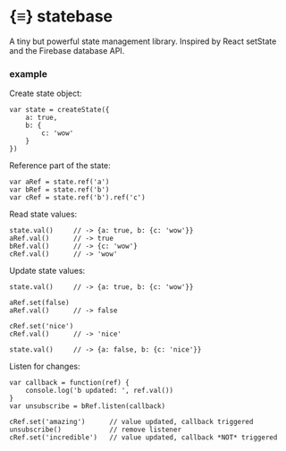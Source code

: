 # {≡} statebase
A tiny but powerful state management library. Inspired by React setState and the Firebase database API.

### example
Create state object:
```
var state = createState({
    a: true,
    b: {
        c: 'wow'
    }
})
```

Reference part of the state:
```
var aRef = state.ref('a')
var bRef = state.ref('b')
var cRef = state.ref('b').ref('c')
```
Read state values:
```
state.val()     // -> {a: true, b: {c: 'wow'}}
aRef.val()      // -> true
bRef.val()      // -> {c: 'wow'}
cRef.val()      // -> 'wow'
```

Update state values:
```
state.val()     // -> {a: true, b: {c: 'wow'}}

aRef.set(false)
aRef.val()      // -> false

cRef.set('nice')
cRef.val()      // -> 'nice'

state.val()     // -> {a: false, b: {c: 'nice'}}
```

Listen for changes:
```
var callback = function(ref) {
    console.log('b updated: ', ref.val())
}
var unsubscribe = bRef.listen(callback)

cRef.set('amazing')      // value updated, callback triggered
unsubscribe()            // remove listener
cRef.set('incredible')   // value updated, callback *NOT* triggered
```
